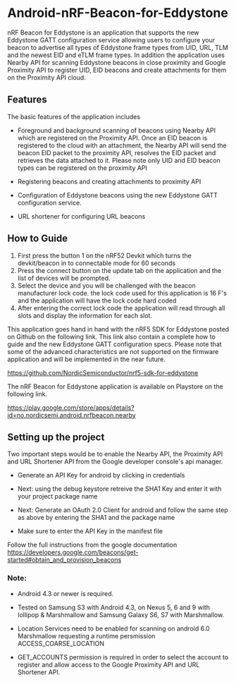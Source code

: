 # Android-nRF-Beacon-for-Eddystone
nRF Beacon for Eddystone is an application that supports the new Eddystone GATT configuration service allowing users to configure your beacon to advertise all types of Eddystone frame types from UID, URL, TLM and the newest EID and eTLM frame types. In addition the application uses Nearby API for scanning Eddystone beacons in close proximity and Google Proximity API to register UID, EID beacons and create attachments for them on the Proximity API cloud.

## Features
The basic features of the application includes

- Foreground and background scanning of beacons using Nearby API which are registered on the Proximity API. Once an EID beacon is registered to the cloud with an attachment, the Nearby API will send the beacon EID packet to the proximity API, resolves the EID packet and retrieves the data attached to it.
 Please note only UID and EID beacon types can be registered on the proximity API
 
- Registering beacons and creating attachments to proximity API

- Configuration of Eddystone beacons using the new Eddystone GATT configuration service.

- URL shortener  for configuring URL beacons

## How to Guide
1. First press the button 1 on the nRF52 Devkit which turns the devkit/beacon in to connectable mode for 60 seconds
2. Press the connect button on the update tab on the application and the list of devices will be prompted.
3. Select the device and you will be challenged with the beacon manufacturer lock code. the lock code used for this application is 16 F's and the application will have the lock code hard coded
4. After entering the correct lock code the application will read through all slots and display the information for each slot.

This application goes hand in hand with the nRF5 SDK for Eddystone posted on Github on the following link. This link also contain a complete how to guide and the new Eddystone GATT configuration specs. Please note that some of the advanced characteristics are not supported on the firmware application and will be implemented in the near future.

https://github.com/NordicSemiconductor/nrf5-sdk-for-eddystone

The nRF Beacon for Eddystone application is available on Playstore on the following link.

https://play.google.com/store/apps/details?id=no.nordicsemi.android.nrfbeacon.nearby 

## Setting up the project
Two important steps would be to enable the Nearby API, the Proximity API and URL Shortener API from the Google developer console's api manager.

- Generate an API Key for android by clicking in credentials 

- Next: using the debug keystore retreive the SHA1 Key and enter it with your project package name

- Next: Generate an OAuth 2.0 Client for android and follow the same step as above by entering the SHA1 and the package name

- Make sure to enter the API Key in the manifest file

Follow the full instructions from the google documentation  https://developers.google.com/beacons/get-started#obtain_and_provision_beacons

### Note:

- Android 4.3 or newer is required.

- Tested on Samsung S3 with Android 4.3, on Nexus 5, 6 and 9 with lollipop & Marshmallow and Samsung Galaxy S6, S7 with Marshmallow.

- Location Services need to be enabled for scanning on android 6.0 Marshmallow requesting a runtime persmission ACCESS_COARSE_LOCATION

- GET_ACCOUNTS permission is required in order to select the account to register and allow access to the Google Proximity API and URL Shortener API.

